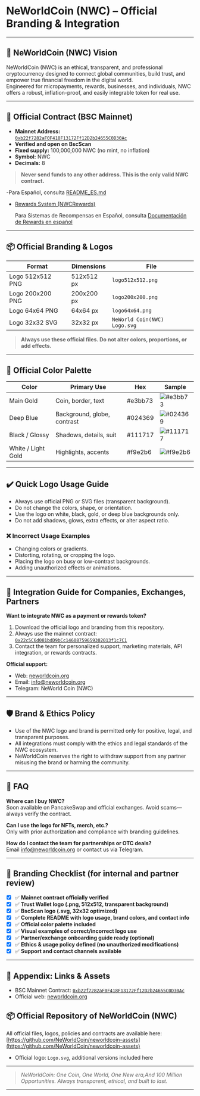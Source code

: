 # NeWorldCoin (NWC) – Official Branding & Integration

---

## 🚀 NeWorldCoin (NWC) Vision

NeWorldCoin (NWC) is an ethical, transparent, and professional cryptocurrency designed to connect global communities, build trust, and empower true financial freedom in the digital world.  
Engineered for micropayments, rewards, businesses, and individuals, NWC offers a robust, inflation-proof, and easily integrable token for real use.

---

## 🏦 Official Contract (BSC Mainnet)

- **Mainnet Address:**  
  [`0xb22f7282aF0F418F13172Ff12D2b24655C0D30Ac`](https://bscscan.com/address/0xb22f7282aF0F418F13172Ff12D2b24655C0D30Ac)
- **Verified and open on BscScan**
- **Fixed supply:** 100,000,000 NWC (no mint, no inflation)
- **Symbol:** NWC
- **Decimals:** 8

> **Never send funds to any other address. This is the only valid NWC contract.**

-Para Español, consulta [README_ES.md](README_ES.md)

- [Rewards System (NWCRewards)](NeWorldCoin(NWC)-REWARDS.md)

  Para Sistemas de Recompensas en Español, consulta [Documentación de Rewards en español](NeWorldCoin(NWC)-REWARDS_ES.md)

---

## 📦 Official Branding & Logos

| Format             | Dimensions   | File                                       |
|--------------------|-------------|---------------------------------------------|
| Logo 512x512 PNG   | 512x512 px  | `logo512x512.png`    |
| Logo 200x200 PNG   | 200x200 px  | `logo200x200.png`    |
| Logo 64x64 PNG   | 64x64 px  | `logo64x64.png`    |
| Logo 32x32 SVG     | 32x32 px    | `NeWorld Coin(NWC) Logo.svg`    |

> **Always use these official files. Do not alter colors, proportions, or add effects.**

---

## 🎨 Official Color Palette

| Color              | Primary Use                 | Hex     | Sample                                                   |
| ------------------ | --------------------------- | ------- | -------------------------------------------------------- |
| Main Gold          | Coin, border, text          | #e3bb73 | ![#e3bb73](https://placehold.co/15x15/e3bb73/e3bb73.png) |
| Deep Blue          | Background, globe, contrast | #024369 | ![#024369](https://placehold.co/15x15/024369/024369.png) |
| Black / Glossy     | Shadows, details, suit      | #111717 | ![#111717](https://placehold.co/15x15/111717/111717.png) |
| White / Light Gold | Highlights, accents         | #f9e2b6 | ![#f9e2b6](https://placehold.co/15x15/f9e2b6/f9e2b6.png) |

---

## ✔️ Quick Logo Usage Guide

- Always use official PNG or SVG files (transparent background).
- Do not change the colors, shape, or orientation.
- Use the logo on white, black, gold, or deep blue backgrounds only.
- Do not add shadows, glows, extra effects, or alter aspect ratio.

### ❌ Incorrect Usage Examples

- Changing colors or gradients.
- Distorting, rotating, or cropping the logo.
- Placing the logo on busy or low-contrast backgrounds.
- Adding unauthorized effects or animations.

---

## 💼 Integration Guide for Companies, Exchanges, Partners

**Want to integrate NWC as a payment or rewards token?**

1. Download the official logo and branding from this repository.
2. Always use the mainnet contract:  
   [`0x22c5C6d081bdD9bCc14608759659302013f1c7C1`](https://bscscan.com/address/0x22c5C6d081bdD9bCc14608759659302013f1c7C1)
3. Contact the team for personalized support, marketing materials, API integration, or rewards contracts.

**Official support:**  
- Web: [neworldcoin.org](https://neworldcoin.org)
- Email: info@neworldcoin.org  
- Telegram: NeWorld Coin (NWC)

---

## 🛡️ Brand & Ethics Policy

- Use of the NWC logo and brand is permitted only for positive, legal, and transparent purposes.
- All integrations must comply with the ethics and legal standards of the NWC ecosystem.
- NeWorldCoin reserves the right to withdraw support from any partner misusing the brand or harming the community.

---

## 📝 FAQ

**Where can I buy NWC?**  
Soon available on PancakeSwap and official exchanges. Avoid scams—always verify the contract.

**Can I use the logo for NFTs, merch, etc.?**  
Only with prior authorization and compliance with branding guidelines.

**How do I contact the team for partnerships or OTC deals?**  
Email info@neworldcoin.org or contact us via Telegram.

---

## 🚩 Branding Checklist (for internal and partner review)

- [x] ✅ **Mainnet contract officially verified**  
- [x] ✅ **Trust Wallet logo (.png, 512x512, transparent background)**  
- [x] ✅ **BscScan logo (.svg, 32x32 optimized)**  
- [x] ✅ **Complete README with logo usage, brand colors, and contact info**  
- [x] ✅ **Official color palette included**  
- [x] ✅ **Visual examples of correct/incorrect logo use**  
- [x] ✅ **Partner/exchange onboarding guide ready (optional)**  
- [x] ✅ **Ethics & usage policy defined (no unauthorized modifications)**  
- [x] ✅ **Support and contact channels available**

---

## 📂 Appendix: Links & Assets

- BSC Mainnet Contract: [`0xb22f7282aF0F418F13172Ff12D2b24655C0D30Ac`](https://bscscan.com/address/0xb22f7282aF0F418F13172Ff12D2b24655C0D30Ac)
- Official web: [neworldcoin.org](https://neworldcoin.org)
## 📦 Official Repository of NeWorldCoin (NWC)
All official files, logos, policies and contracts are available here:  
[https://github.com/NeWorldCoin/neworldcoin-assets](https://github.com/NeWorldCoin/neworldcoin-assets)
- Official logo: `Logo.svg`, additional versions included here

---

> _NeWorldCoin: One Coin, One World, One New era,And 100 Million Opportunities. 
> Always transparent, ethical, and built to last._

---


